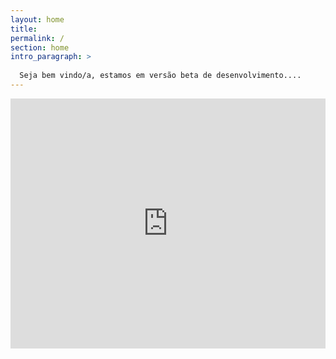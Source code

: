 ```yaml
---
layout: home
title: 
permalink: /
section: home
intro_paragraph: >
  
  Seja bem vindo/a, estamos em versão beta de desenvolvimento....
---
```




<iframe src="https://docs.google.com/forms/d/e/1FAIpQLSeA1ryi_GsWpL0obtqCEqWJIFlKkChy6VM8SDldl6xP5SMxiA/viewform?embedded=true" width="100%" height="400px" frameborder="0" marginheight="0" marginwidth="0">Carregando…</iframe>

